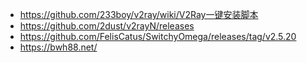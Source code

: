 - https://github.com/233boy/v2ray/wiki/V2Ray一键安装脚本
- https://github.com/2dust/v2rayN/releases
- https://github.com/FelisCatus/SwitchyOmega/releases/tag/v2.5.20
- https://bwh88.net/

